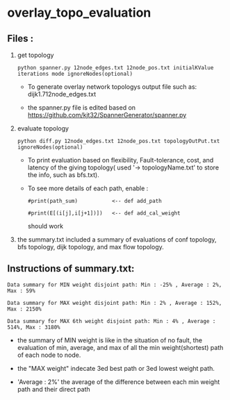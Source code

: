# overlay_topo_evaluation

## Files :

1. get topology
   ```
   python spanner.py 12node_edges.txt 12node_pos.txt initialKValue iterations mode ignoreNodes(optional)
   ```
   - To generate overlay network topologys output file such as: dijk1.712node_edges.txt

   - the spanner.py file is edited based on https://github.com/kjt32/SpannerGenerator/spanner.py



2. evaluate topology
   ```
   python diff.py 12node_edges.txt 12node_pos.txt topologyOutPut.txt ignoreNodes(optional) 
   ```
   - To print evaluation based on flexibility, Fault-tolerance, cost, and latency of the giving topology( used '-> topologyName.txt' to store the info, such as bfs.txt).  

   - To see more details of each path, enable :
      ```
      #print(path_sum)           <-- def add_path

      #print(E[(i[j],i[j+1])])   <-- def add_cal_weight
      ```
      should work



3. the summary.txt included a summary of evaluations of conf topology, bfs topology, dijk topology, and max flow topology.



## Instructions of summary.txt:
```
Data summary for MIN weight disjoint path: Min : -25% , Average : 2%, Max : 59%

Data summary for MAX weight disjoint path: Min : 2% , Average : 152%, Max : 2150%

Data summary for MAX 6th weight disjoint path: Min : 4% , Average : 514%, Max : 3180%
```
- the summary of MIN weight is like in the situation of no fault, the evaluation of min, average, and max of all the min weight(shortest) path of each node to node.

- the "MAX weight" indecate 3ed best path or 3ed lowest weight path. 

- 'Average : 2%' the average of the difference between each min weight path and their direct path

